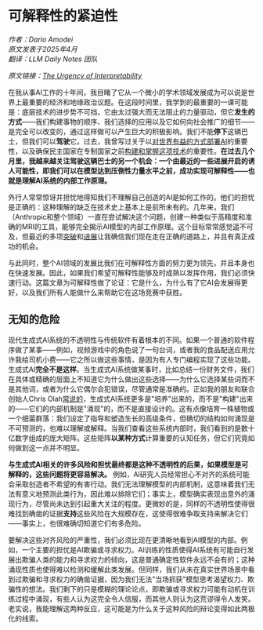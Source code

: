 # 可解释性的紧迫性

*作者：Dario Amodei*  
*原文发表于2025年4月*  
*翻译：LLM Daily Notes 团队*

*原文链接：[The Urgency of Interpretability](https://www.darioamodei.com/post/the-urgency-of-interpretability)*

在我从事AI工作的十年间，我目睹了它从一个微小的学术领域发展成为可以说是世界上最重要的经济和地缘政治议题。在这段时间里，我学到的最重要的一课可能是：底层技术的进步势不可挡，它由太过强大而无法阻止的力量驱动，但它**发生的方式**——我们构建事物的顺序、我们选择的应用以及它如何向社会推广的细节——是完全可以改变的，通过这样做可以产生巨大的积极影响。我们不能**停下**这辆巴士，但我们可以**驾驶**它。过去，我曾写过关于以[对世界有益的方式部署AI](/essay/machines-of-loving-grace)的重要性，以及确保民主国家在专制国家之前[构建和掌握这项技术](/post/on-deepseek-and-export-controls)的重要性。**在过去几个月里，我越来越关注驾驶这辆巴士的另一个机会：一个由最近的一些进展开启的诱人可能性，即我们可以在模型达到压倒性力量水平之前，成功实现可解释性——也就是理解AI系统的内部工作原理。**

外行人常常惊讶并担忧地得知我们不理解自己创造的AI是如何工作的。他们的担忧是正确的：这种理解的缺乏在技术史上基本上是前所未有的。几年来，我们（Anthropic和整个领域）一直在尝试解决这个问题，创建一种类似于高精度和准确的MRI的工具，能够完全揭示AI模型的内部工作原理。这个目标常常感觉遥不可及，但最近的多项[突破](https://www.anthropic.com/research/auditing-hidden-objectives)和[进展](https://transformer-circuits.pub/2025/attribution-graphs/biology.html)让我确信我们现在走在正确的道路上，并且有真正成功的机会。

与此同时，整个AI领域的发展比我们在可解释性方面的努力更为领先，并且本身也在快速发展。因此，如果我们希望可解释性能够及时成熟以发挥作用，我们必须快速行动。这篇文章为可解释性做了论证：它是什么，为什么有了它AI会发展得更好，以及我们所有人能做什么来帮助它在这场竞赛中获胜。

## 无知的危险

现代生成式AI系统的不透明性与传统软件有着根本的不同。如果一个普通的软件程序做了某事——例如，视频游戏中的角色说了一句台词，或者我的食品配送应用允许我给司机小费——它之所以做这些事情，是因为有人专门编程实现了这些功能。生成式AI**完全不是这样**。当生成式AI系统做某事时，比如总结一份财务文件，我们在具体或精确的层面上不知道它为什么做出这些选择——为什么它选择某些词而不是其他词，或者为什么它偶尔会犯错误，尽管通常是准确的。正如我的朋友和联合创始人Chris Olah[常说的](https://www.youtube.com/watch?v=TxhhMTOTMDg)，生成式AI系统更多是"培养"出来的，而不是"构建"出来的——它们的内部机制是"涌现"的，而不是直接设计的。这有点像培育一株植物或一个细菌群落：我们设定了指导和塑造生长的高级条件，但确切的结构如何涌现是不可预测的，也难以理解或解释。当我们查看这些系统内部时，我们看到的是数十亿数字组成的庞大矩阵。这些矩阵**以某种方式**计算重要的认知任务，但它们究竟如何做到这一点并不明显。

**与生成式AI相关的许多风险和担忧最终都是这种不透明性的后果，如果模型是可解释的，这些问题将更容易解决。** 例如，AI研究人员经常担心不对齐的系统可能会采取创造者不希望的有害行动。我们无法理解模型的内部机制，这意味着我们无法有意义地预测此类行为，因此难以排除它们；事实上，模型确实表现出意外的涌现行为，尽管尚未达到引起重大关注的程度。更微妙的是，同样的不透明性使得很难找到确凿的证据**支持**这些风险在大规模存在，这使得很难争取支持来解决它们——事实上，也很难确切知道它们有多危险。

要解决这些对齐风险的严重性，我们必须比现在更清晰地看到AI模型的内部。例如，一个主要的担忧是AI欺骗或寻求权力。AI训练的性质使得AI系统有可能自行发展出欺骗人类的能力和寻求权力的倾向，这是普通确定性软件永远不会有的；这种涌现性质也使得难以检测和缓解此类发展。但同样，我们从未在真实世界场景中看到过欺骗和寻求权力的确凿证据，因为我们无法"当场抓获"模型思考渴望权力、欺骗性的想法。我们剩下的只是模糊的理论论点，即欺骗或寻求权力可能有动机在训练过程中涌现，有些人认为这完全令人信服，而其他人则认为这荒谬得令人发笑。老实说，我能理解这两种反应，这可能是为什么关于这种风险的辩论变得如此两极化的线索。
